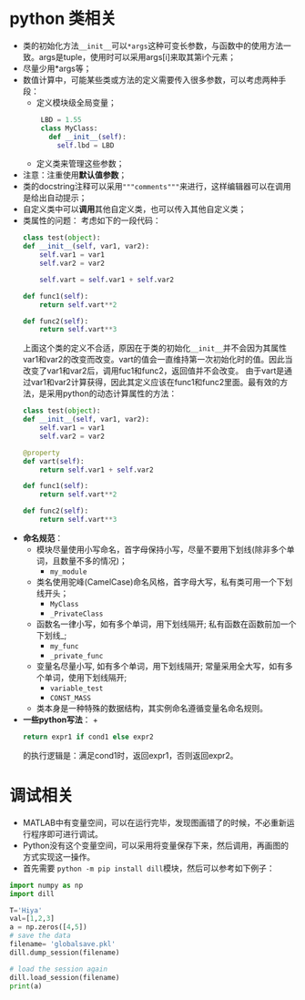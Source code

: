 # python 类相关
  + 类的初始化方法```__init__```可以```*args```这种可变长参数，与函数中的使用方法一致。args是tuple，使用时可以采用args[i]来取其第i个元素；
  + 尽量少用*args等；
  + 数值计算中，可能某些类或方法的定义需要传入很多参数，可以考虑两种手段：
    + 定义模块级全局变量；
       ```python
        LBD = 1.55
        class MyClass:
          def __init__(self):
            self.lbd = LBD
       ```
    + 定义类来管理这些参数；
  + 注意：注重使用**默认值参数**；
  + 类的docstring注释可以采用```"""comments"""```来进行，这样编辑器可以在调用是给出自动提示；
  + 自定义类中可以**调用**其他自定义类，也可以传入其他自定义类；
  + 类属性的问题：
    考虑如下的一段代码：
    ```python
    class test(object):
    def __init__(self, var1, var2):
        self.var1 = var1
        self.var2 = var2

        self.vart = self.var1 + self.var2

    def func1(self):
        return self.vart**2

    def func2(self):
        return self.vart**3
    ```
    上面这个类的定义不合适，原因在于类的初始化```__init__```并不会因为其属性var1和var2的改变而改变。vart的值会一直维持第一次初始化时的值。因此当改变了var1和var2后，调用fuc1和func2，返回值并不会改变。
    由于vart是通过var1和var2计算获得，因此其定义应该在func1和func2里面。最有效的方法，是采用python的动态计算属性的方法：
    ```python
    class test(object):
    def __init__(self, var1, var2):
        self.var1 = var1
        self.var2 = var2

    @property
    def vart(self):
        return self.var1 + self.var2

    def func1(self):
        return self.vart**2

    def func2(self):
        return self.vart**3
    ```
  + **命名规范**：
    + 模块尽量使用小写命名，首字母保持小写，尽量不要用下划线(除非多个单词，且数量不多的情况)；
      + ```my_module```
    + 类名使用驼峰(CamelCase)命名风格，首字母大写，私有类可用一个下划线开头；
      + ```MyClass```
      + ```_PrivateClass```
    + 函数名一律小写，如有多个单词，用下划线隔开; 私有函数在函数前加一个下划线_;
      + ```my_func```
      + ```_private_func```
    + 变量名尽量小写, 如有多个单词，用下划线隔开; 常量采用全大写，如有多个单词，使用下划线隔开;
      + ```variable_test```
      + ```CONST_MASS```
    + 类本身是一种特殊的数据结构，其实例命名遵循变量名命名规则。
  + **一些python写法**：
    + 
    ```python
    return expr1 if cond1 else expr2
    ```
    的执行逻辑是：满足cond1时，返回expr1，否则返回expr2。
# 调试相关
  + MATLAB中有变量空间，可以在运行完毕，发现图画错了的时候，不必重新运行程序即可进行调试。
  + Python没有这个变量空间，可以采用将变量保存下来，然后调用，再画图的方式实现这一操作。
  + 首先需要 ```python -m pip install dill```模块，然后可以参考如下例子：  
  ```python
  import numpy as np
  import dill
 
  T='Hiya'
  val=[1,2,3]
  a = np.zeros([4,5])
  # save the data 
  filename= 'globalsave.pkl'
  dill.dump_session(filename)

  # load the session again
  dill.load_session(filename)
  print(a)
  ```
